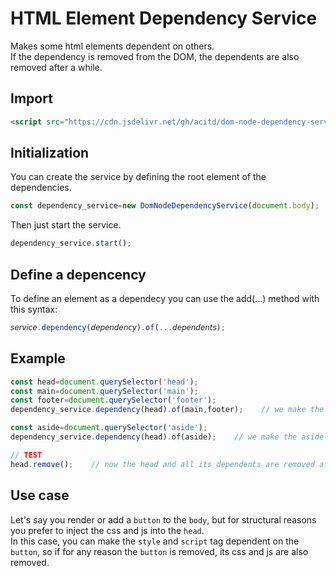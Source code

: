 # HTML Element Dependency Service
Makes some html elements dependent on others.  
If the dependency is removed from the DOM, the dependents are also removed after a while.

## Import
```html
<script src="https://cdn.jsdelivr.net/gh/acitd/dom-node-dependency-service/dist/1.0/DomNodeDependencyService.js"></script>
```

## Initialization
You can create the service by defining the root element of the dependencies.
```js
const dependency_service=new DomNodeDependencyService(document.body);
```
Then just start the service.
```js
dependency_service.start();
```

## Define a depencency
To define an element as a dependecy you can use the add(...) method with this syntax:
```js
𝘴𝘦𝘳𝘷𝘪𝘤𝘦.dependency(𝘥𝘦𝘱𝘦𝘯𝘥𝘦𝘯𝘤𝘺).of(...𝘥𝘦𝘱𝘦𝘯𝘥𝘦𝘯𝘵𝘴);
```
## Example
```js
const head=document.querySelector('head');
const main=document.querySelector('main');
const footer=document.querySelector('footer');
dependency_service.dependency(head).of(main,footer);    // we make the main and the footer element dependants of the head

const aside=document.querySelector('aside');
dependency_service.dependency(head).of(aside);    // we make the aside element too

// TEST
head.remove();    // now the head and all its dependents are removed afte a while
```

## Use case
Let's say you render or add a `button` to the `body`, but for structural reasons you prefer to inject the css and js into the `head`.  
In this case, you can make the `style` and `script` tag dependent on the `button`, so if for any reason the `button` is removed, its css and js are also removed.
